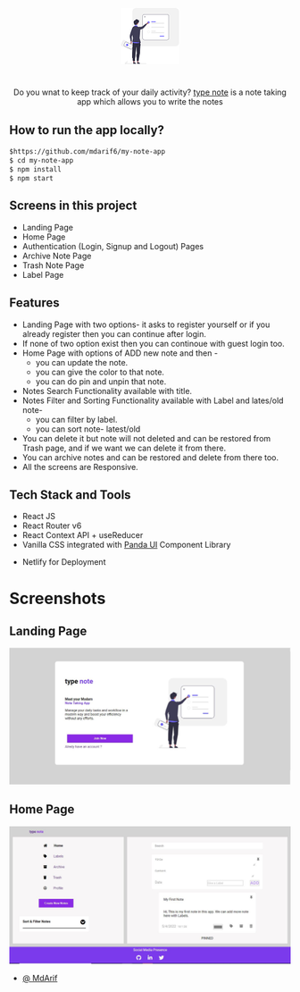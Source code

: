<div align="center">
 
![Logo](/src/assets/images/hero.png)
<h1></h1>
    <p>Do you wnat to keep track of your daily activity? <a href="https://typenotes-app.netlify.app/">type note</a> is a note taking app which allows you to write the notes
    </p>
 </div>

## How to run the app locally?

```
$https://github.com/mdarif6/my-note-app
$ cd my-note-app
$ npm install
$ npm start
```

## Screens in this project

- Landing Page
- Home Page
- Authentication (Login, Signup and Logout) Pages
- Archive Note Page
- Trash Note Page
- Label Page

## Features

- Landing Page with two options- it asks to register yourself or if you already register then you can continue after login.
- If none of two option exist then you can continoue with guest login too.
- Home Page with options of ADD new note and then -
  - you can update the note.
  - you can give the color to that note.
  - you can do pin and unpin that note.
- Notes Search Functionality available with title.
- Notes Filter and Sorting Functionality available with Label and lates/old note-
  - you can filter by label.
  - you can sort note- latest/old
- You can delete it but note will not deleted and can be restored from Trash page, and if we want we can delete it from there.
- You can archive notes and can be restored and delete from there too.
- All the screens are Responsive.

## Tech Stack and Tools

- React JS
- React Router v6
- React Context API + useReducer
- Vanilla CSS integrated with [Panda UI](https://pandaui.netlify.app/) Component Library
<!-- - Git For Version Control -->
- Netlify for Deployment
<!-- - React Player -->

# Screenshots

## Landing Page

![Note App Landing Page Screenshot](/src/assets/images/Landing_Page.JPG)

## Home Page

![Note App Home Page Screenshot](/src/assets/images/home_page_screenshot.JPG)

- [@ MdArif](https://github.com/mdarif6/)
